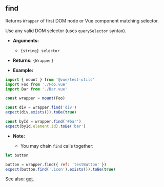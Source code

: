 ## find

Returns `Wrapper` of first DOM node or Vue component matching selector.

Use any valid DOM selector (uses `querySelector` syntax).

- **Arguments:**

  - `{string} selector`

- **Returns:** `{Wrapper}`

- **Example:**

```js
import { mount } from '@vue/test-utils'
import Foo from './Foo.vue'
import Bar from './Bar.vue'

const wrapper = mount(Foo)

const div = wrapper.find('div')
expect(div.exists()).toBe(true)

const byId = wrapper.find('#bar')
expect(byId.element.id).toBe('bar')
```

- **Note:**

  - You may chain `find` calls together:

```js
let button

button = wrapper.find({ ref: 'testButton' })
expect(button.find('.icon').exists()).toBe(true)
```

See also: [get](./get.md).
